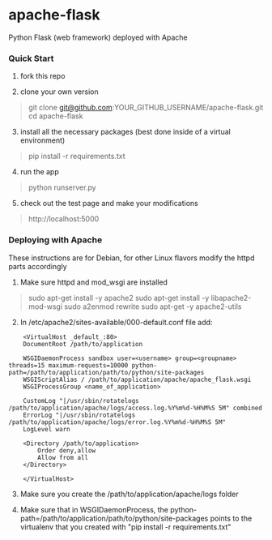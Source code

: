 apache-flask
============

Python Flask (web framework) deployed with Apache

### Quick Start

1. fork this repo

2. clone your own version
> git clone git@github.com:YOUR_GITHUB_USERNAME/apache-flask.git
> cd apache-flask

3. install all the necessary packages (best done inside of a virtual environment)
> pip install -r requirements.txt

4. run the app
> python runserver.py

5. check out the test page and make your modifications
> http://localhost:5000

### Deploying with Apache

These instructions are for Debian, for other Linux flavors modify the httpd parts accordingly

1. Make sure httpd and mod_wsgi are installed

> sudo apt-get install -y apache2
> sudo apt-get install -y libapache2-mod-wsgi
> sudo a2enmod rewrite
> sudo apt-get -y apache2-utils

2. In /etc/apache2/sites-available/000-default.conf file add:
```
    <VirtualHost _default_:80>
    DocumentRoot /path/to/application

    WSGIDaemonProcess sandbox user=<username> group=<groupname> threads=15 maximum-requests=10000 python-path=/path/to/application/path/to/python/site-packages
    WSGIScriptAlias / /path/to/application/apache/apache_flask.wsgi
    WSGIProcessGroup <name_of_application>

    CustomLog "|/usr/sbin/rotatelogs /path/to/application/apache/logs/access.log.%Y%m%d-%H%M%S 5M" combined
    ErrorLog "|/usr/sbin/rotatelogs /path/to/application/apache/logs/error.log.%Y%m%d-%H%M%S 5M"
    LogLevel warn

    <Directory /path/to/application>
        Order deny,allow
        Allow from all
    </Directory>

    </VirtualHost>
```

3. Make sure you create the /path/to/application/apache/logs folder

4. Make sure that in WSGIDaemonProcess, the python-path=/path/to/application/path/to/python/site-packages points to the virtualenv that you created with "pip install -r requirements.txt"